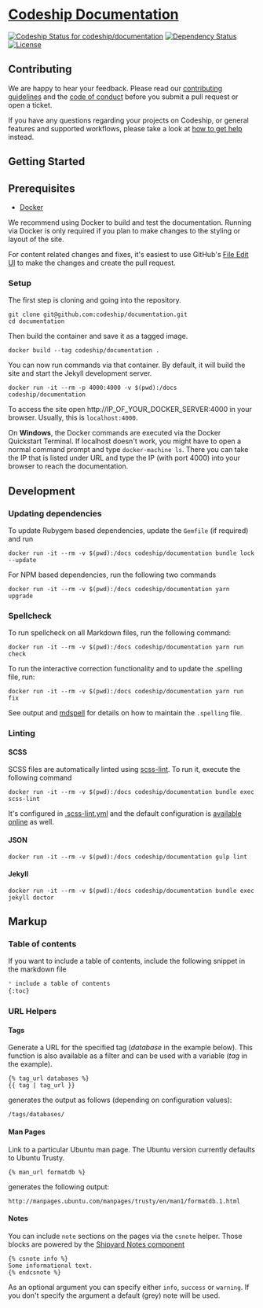 # [Codeship Documentation](https://documentation.codeship.com/)

[![Codeship Status for codeship/documentation](https://codeship.com/projects/0bdb0440-3af5-0133-00ea-0ebda3a33bf6/status?branch=master)](https://codeship.com/projects/102044)
[![Dependency Status](https://gemnasium.com/codeship/documentation.svg)](https://gemnasium.com/codeship/documentation)
[![License](http://img.shields.io/:license-mit-blue.svg)](https://github.com/codeship/documentation/blob/master/LICENSE.md)

## Contributing

We are happy to hear your feedback. Please read our [contributing guidelines](CONTRIBUTING.md) and the [code of conduct](CODE_OF_CONDUCT.md) before you submit a pull request or open a ticket.

If you have any questions regarding your projects on Codeship, or general features and supported workflows, please take a look at [how to get help](SUPPORT.md) instead.

## Getting Started

## Prerequisites

* [Docker](https://docs.docker.com/engine/installation/)

We recommend using Docker to build and test the documentation. Running via Docker is only required if you plan to make changes to the styling or layout of the site.

For content related changes and fixes, it's easiest to use GitHub's [File Edit UI](https://help.github.com/articles/editing-files-in-another-user-s-repository/) to make the changes and create the pull request.

### Setup

The first step is cloning and going into the repository.

```shell
git clone git@github.com:codeship/documentation.git
cd documentation
```

Then build the container and save it as a tagged image.

```shell
docker build --tag codeship/documentation .
```

You can now run commands via that container. By default, it will build the site and start the Jekyll development server.

```shell
docker run -it --rm -p 4000:4000 -v $(pwd):/docs codeship/documentation
```

To access the site open http://IP_OF_YOUR_DOCKER_SERVER:4000 in your browser. Usually, this is `localhost:4000`.

On **Windows**, the Docker commands are executed via the Docker Quickstart Terminal. If localhost doesn't work, you might have to open a normal command prompt and type `docker-machine ls`. There you can take the IP that is listed under URL and type the IP (with port 4000) into your browser to reach the documentation.

## Development

### Updating dependencies

To update Rubygem based dependencies, update the `Gemfile` (if required) and run

```shell
docker run -it --rm -v $(pwd):/docs codeship/documentation bundle lock --update
```

For NPM based dependencies, run the following two commands

```shell
docker run -it --rm -v $(pwd):/docs codeship/documentation yarn upgrade
```

### Spellcheck

To run spellcheck on all Markdown files, run the following command:

```shell
docker run -it --rm -v $(pwd):/docs codeship/documentation yarn run check
```

To run the interactive correction functionality and to update the .spelling file, run:

```shell
docker run -it --rm -v $(pwd):/docs codeship/documentation yarn run fix
```

See output and [mdspell](https://github.com/lukeapage/node-markdown-spellcheck) for details on how to maintain the `.spelling` file.

### Linting

#### SCSS

SCSS files are automatically linted using [scss-lint](https://github.com/causes/scss-lint). To run it, execute the following command

```shell
docker run -it --rm -v $(pwd):/docs codeship/documentation bundle exec scss-lint
```

It's configured in [.scss-lint.yml](.scss-lint.yml) and the default configuration is [available online](https://github.com/causes/scss-lint/blob/master/config/default.yml) as well.

#### JSON

```shell
docker run -it --rm -v $(pwd):/docs codeship/documentation gulp lint
```

#### Jekyll

```shell
docker run -it --rm -v $(pwd):/docs codeship/documentation bundle exec jekyll doctor
```

## Markup

### Table of contents

If you want to include a table of contents, include the following snippet in the markdown file

```md
* include a table of contents
{:toc}
```

### URL Helpers
#### Tags

Generate a URL for the specified tag (_database_ in the example below). This function is also available as a filter and can be used with a variable (_tag_ in the example).

```
{% tag_url databases %}
{{ tag | tag_url }}
```

generates the output as follows (depending on configuration values):

```
/tags/databases/
```

#### Man Pages

Link to a particular Ubuntu man page. The Ubuntu version currently defaults to Ubuntu Trusty.

```
{% man_url formatdb %}
```

generates the following output:

```
http://manpages.ubuntu.com/manpages/trusty/en/man1/formatdb.1.html
```

#### Notes

You can include `note` sections on the pages via the `csnote` helper. Those blocks are powered by the [Shipyard Notes component](https://codeship.github.io/shipyard/components/notes)

```
{% csnote info %}
Some informational text.
{% endcsnote %}
```

As an optional argument you can specify either `info`, `success` or `warning`. If you don't specify the argument a default (grey) note will be used.
